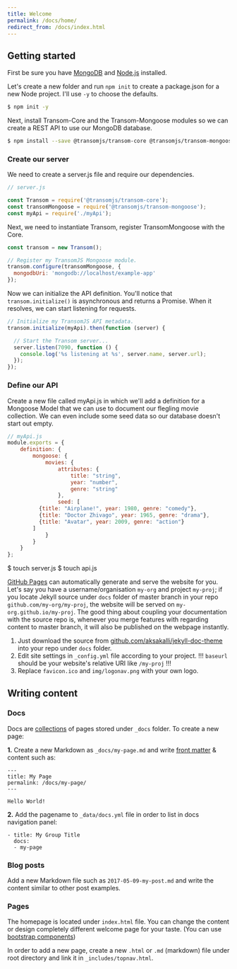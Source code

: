```yaml
---
title: Welcome
permalink: /docs/home/
redirect_from: /docs/index.html
---
```


## Getting started

First be sure you have [MongoDB](http://www.mongodb.org/downloads) and [Node.js](http://nodejs.org/) installed.

Let's create a new folder and run `npm init` to create a package.json for a new Node project. I'll use `-y` to choose the defaults.

```bash
$ npm init -y
```
Next, install Transom-Core and the Transom-Mongoose modules so we can create a REST API to use our MongoDB database.

```bash
$ npm install --save @transomjs/transom-core @transomjs/transom-mongoose
```

### Create our server
We need to create a server.js file and require our dependencies.
```javascript
// server.js

const Transom = require('@transomjs/transom-core');
const transomMongoose = require('@transomjs/transom-mongoose');
const myApi = require('./myApi');
```

Next, we need to instantiate Transom, register TransomMongoose with the Core.
```javascript
const transom = new Transom();

// Register my TransomJS Mongoose module.
transom.configure(transomMongoose, {
  mongodbUri: 'mongodb://localhost/example-app'
});
```

Now we can initialize the API definition. You'll notice that `transom.initialize()` is asynchronous and returns a Promise. When it resolves, we can start listening for requests.

```javascript
// Initialize my TransomJS API metadata.
transom.initialize(myApi).then(function (server) {

  // Start the Transom server...
  server.listen(7090, function () {
    console.log('%s listening at %s', server.name, server.url);
  });
});
```

### Define our API
Create a new file called myApi.js in which we'll add a definition for a Mongoose Model that we can use to document our flegling movie collection. We can even include some seed data so our database doesn't  start out empty.
```javascript
// myApi.js
module.exports = {
	definition: {
		mongoose: {
			movies: {
				attributes: {
					title: "string",
					year: "number",
					genre: "string"
				},
				seed: [
          {title: "Airplane!", year: 1980, genre: "comedy"},
          {title: "Doctor Zhivago", year: 1965, genre: "drama"},
          {title: "Avatar", year: 2009, genre: "action"}
        ]
			}			
		}
	}
};
```

$ touch server.js
$ touch api.js




[GitHub Pages](https://pages.github.com) can automatically generate and serve the website for you.
Let's say you have a username/organisation `my-org` and project `my-proj`; if you locate Jekyll source under `docs` folder of master branch in your repo `github.com/my-org/my-proj`, the website will be served on `my-org.github.io/my-proj`.
The good thing about coupling your documentation with the source repo is, whenever you merge features with regarding content to master branch, it will also be published on the webpage instantly.

1. Just download the source from [github.com/aksakalli/jekyll-doc-theme](https://github.com/aksakalli/jekyll-doc-theme/master) into your repo under `docs` folder.
2. Edit site settings in  `_config.yml` file according to your project. !!! `baseurl` should be your website's relative URI like `/my-proj` !!!
3. Replace `favicon.ico` and `img/logonav.png` with your own logo.

## Writing content

### Docs

Docs are [collections](https://jekyllrb.com/docs/collections/) of pages stored under `_docs` folder. To create a new page:

**1.** Create a new Markdown as `_docs/my-page.md` and write [front matter](https://jekyllrb.com/docs/frontmatter/) & content such as:

```
---
title: My Page
permalink: /docs/my-page/
---

Hello World!
```

**2.** Add the pagename to `_data/docs.yml` file in order to list in docs navigation panel:

```
- title: My Group Title
  docs:
  - my-page
```

### Blog posts

Add a new Markdown file such as `2017-05-09-my-post.md` and write the content similar to other post examples.

### Pages

The homepage is located under `index.html` file. You can change the content or design completely different welcome page for your taste. (You can use [bootstrap components](http://getbootstrap.com/components/))

In order to add a new page, create a new `.html` or `.md` (markdown) file under root directory and link it in `_includes/topnav.html`.
